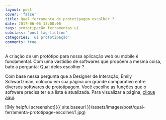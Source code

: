 ```yaml
---
layout: post
cover: 'false'
title: Qual ferramenta de prototipagem escolher ?
date: 2017-06-06 13:00:00
tags: prototipação ferramentas ui
subclass: 'post tag-fiction'
categories: 'ui prototipação'
comments: true
---
```


A criação de um protótipo para nossa aplicação web ou mobile é fundamental. Com uma vastidão de softwares que propõem a mesma coisa, bate a pergunta: Qual deles escolher ?

Com base nessa pergunta que a Designer de Interação, Emily Schwartzman, colocou em sua página um grande comparativo entre diversos softwares de prototipagem. Você escolhe as funções que o software precisa ter e a lista é atualizada. Para visualizar a página, [clique aqui](https://www.cooper.com/prototyping-tools?).

![My helpful screenshot]({{ site.baseurl }}/assets/images/post/qual-ferramenta-prototipage-escolher/1.jpg)